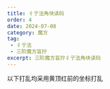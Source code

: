 ```yaml
---
title: 彳亍法角块读码
order: 4
date: 2024-07-08
category: 魔方
tag: 
 - 彳亍法
 - 三阶魔方盲拧
excerpt: 三阶魔方盲拧彳亍法角块读码
---
```


以下打乱均采用黄顶红前的坐标打乱
